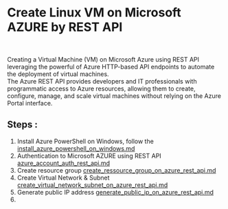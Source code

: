 # Create Linux VM on Microsoft AZURE by REST API
<br>

Creating a Virtual Machine (VM) on Microsoft Azure using REST API leveraging the powerful of Azure HTTP-based API endpoints to automate the deployment of virtual machines. <br>
The Azure REST API provides developers and IT professionals with programmatic access to Azure resources, allowing them to create, configure, manage, and scale virtual machines without relying on the Azure Portal interface.
<br>

## Steps : 
1. Install Azure PowerShell on Windows, follow the [install_azure_powershell_on_windows.md](install_azure_powershell_on_windows.md)
2. Authentication to Microsoft AZURE using REST API [azure_account_auth_rest_api.md](azure_account_auth_rest_api.md)
3. Create resource group [create_ressource_group_on_azure_rest_api.md](create_ressource_group_on_azure_rest_api.md)
4. Create Virtual Network & Subnet [create_virtual_network_subnet_on_azure_rest_api.md](create_virtual_network_subnet_on_azure_rest_api.md)
5. Generate public IP address [generate_public_ip_on_azure_rest_api.md](generate_public_ip_on_azure_rest_api.md)
6. 
